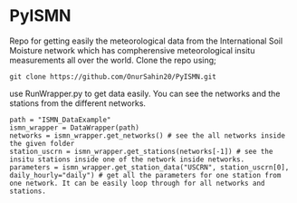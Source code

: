 # PyISMN
Repo for getting easily the meteorological data from the International Soil Moisture network which has compherensive meteorological insitu measurements all over the world. 
Clone the repo using;
```
git clone https://github.com/OnurSahin20/PyISMN.git
```
use RunWrapper.py to get data easily. You can see the networks and the stations from the different networks.

```
path = "ISMN_DataExample"
ismn_wrapper = DataWrapper(path)
networks = ismn_wrapper.get_networks() # see the all networks inside the given folder
station_uscrn = ismn_wrapper.get_stations(networks[-1]) # see the insitu stations inside one of the network inside networks.
parameters = ismn_wrapper.get_station_data("USCRN", station_uscrn[0], daily_hourly="daily") # get all the parameters for one station from one network. It can be easily loop through for all networks and stations. 
```
